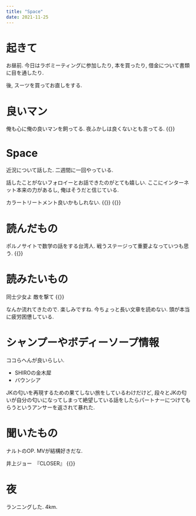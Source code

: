 ```yaml
---
title: "Space"
date: 2021-11-25
---
```



# 起きて
お昼前. 今日はラボミーティングに参加したり, 本を買ったり, 借金について書類に目を通したり.

後, スーツを買ってお直しをする.
# 良いマン
俺も心に俺の良いマンを飼ってる. 夜ふかしは良くないとも言ってる.
{{<tweet user="dango_bot" id="1463811677338877954">}}


# Space
近況について話した. 二週間に一回やっている. 

話したことがないフォロイーとお話できたのがとても嬉しい. ここにインターネット本来の力があるし, 俺はそうだと信じている.

カラートリートメント良いかもしれない.
{{<tweet user="dango_bot" id="1463859025746227202">}}
{{<tweet user="dango_bot" id="1463858015573262336">}}
# 読んだもの
ポルノサイトで数学の話をする台湾人. 戦うステージって重要よなっていつも思う.
{{<tweet user="dango_bot" id="1463832830572904448">}}

# 読みたいもの
同士少女よ 敵を撃て
{{<tweet user="dango_bot" id="1463768091100209155">}}

なんか流れてきたので. 楽しみですね. 今ちょっと長い文章を読めない. 頭が本当に疲労困憊している.


# シャンプーやボディーソープ情報

ココらへんが良いらしい.
- SHIROの金木犀
- バウンシア

JKの匂いを再現するための果てしない旅をしているわけだけど, 段々とJKの匂いが自分の匂いになってしまって絶望している話をしたらパートナーにつけてもらうというアンサーを返されて暴れた.

# 聞いたもの
ナルトのOP. MVが結構好きだな.

井上ジョー　『CLOSER』
{{<youtube xKLBTVesVA8>}}

# 夜
ランニングした. 4km.